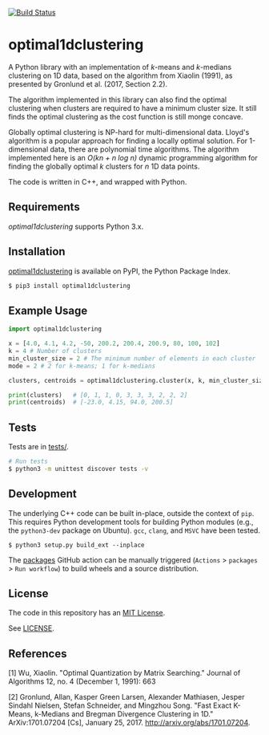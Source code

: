 [![Build Status](https://github.com/jan-meissner/optimal1dclustering/workflows/build/badge.svg)](https://github.com/jan-meissner/optimal1dclustering/actions)

optimal1dclustering
========

A Python library with an implementation of *k*-means and *k*-medians clustering on 1D data, based on the algorithm
from Xiaolin (1991), as presented by Gronlund et al. (2017, Section 2.2).

The algorithm implemented in this library can also find the optimal clustering when clusters are required to have a 
minimum cluster size. It still finds the optimal clustering as the cost function is still monge concave.

Globally optimal clustering is NP-hard for multi-dimensional data. Lloyd's algorithm is a
popular approach for finding a locally optimal solution. For 1-dimensional data, there are polynomial
time algorithms. The algorithm implemented here is an *O(kn + n log n)* dynamic programming algorithm
for finding the globally optimal *k* clusters for *n* 1D data points.

The code is written in C++, and wrapped with Python.

Requirements
------------

*optimal1dclustering* supports Python 3.x.

Installation
------------

[optimal1dclustering](https://pypi.python.org/pypi/optimal1dclustering) is available on PyPI, the Python Package Index.

```sh
$ pip3 install optimal1dclustering
```

Example Usage
-------------

```python
import optimal1dclustering

x = [4.0, 4.1, 4.2, -50, 200.2, 200.4, 200.9, 80, 100, 102]
k = 4 # Number of clusters
min_cluster_size = 2 # The minimum number of elements in each cluster
mode = 2 # 2 for k-means; 1 for k-medians

clusters, centroids = optimal1dclustering.cluster(x, k, min_cluster_size = min_cluster_size, mode = mode)

print(clusters)   # [0, 1, 1, 0, 3, 3, 3, 2, 2, 2]
print(centroids)  # [-23.0, 4.15, 94.0, 200.5]
```

Tests
-----

Tests are in [tests/](https://github.com/jan-meissner/optimal1dclustering/blob/master/tests).

```sh
# Run tests
$ python3 -m unittest discover tests -v
```

Development
-----------

The underlying C++ code can be built in-place, outside the context of `pip`. This requires Python
development tools for building Python modules (e.g., the `python3-dev` package on Ubuntu). `gcc`,
`clang`, and `MSVC` have been tested.

```
$ python3 setup.py build_ext --inplace
```

The [packages](https://github.com/jan-meissner/optimal1dclustering/blob/master/.github/workflows/packages.yml)
GitHub action can be manually triggered (`Actions` > `packages` > `Run workflow`) to build wheels
and a source distribution.

License
-------

The code in this repository has an [MIT License](https://en.wikipedia.org/wiki/MIT_License).

See [LICENSE](https://github.com/jan-meissner/optimal1dclustering/blob/master/LICENSE).

References
----------

[1] Wu, Xiaolin. "Optimal Quantization by Matrix Searching." Journal of Algorithms 12, no. 4
(December 1, 1991): 663

[2] Gronlund, Allan, Kasper Green Larsen, Alexander Mathiasen, Jesper Sindahl Nielsen, Stefan Schneider,
and Mingzhou Song. "Fast Exact K-Means, k-Medians and Bregman Divergence Clustering in 1D."
ArXiv:1701.07204 [Cs], January 25, 2017. http://arxiv.org/abs/1701.07204.
